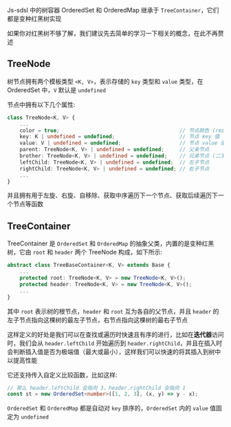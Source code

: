 Js-sdsl 中的树容器 OrderedSet 和 OrderedMap 继承于 `TreeContainer`，它们都是变种红黑树实现

如果你对红黑树不够了解，我们建议先去简单的学习一下相关的概念，在此不再赘述

## TreeNode

树节点拥有两个模板类型 `<K, V>`，表示存储的 `key` 类型和 `value` 类型，在 OrderedSet 中，`V` 默认是 `undefined`

节点中拥有以下几个属性:

```typescript
class TreeNode<K, V> {
    ...
    color = true;                                       // 节点颜色 (red: true, black: false)
    key: K | undefined = undefined;                     // 节点 key 值
    value: V | undefined = undefined;                   // 节点 value 值
    parent: TreeNode<K, V> | undefined = undefined;     // 父亲节点
    brother: TreeNode<K, V> | undefined = undefined;    // 兄弟节点 (二叉树中同级别的另一个节点)
    leftChild: TreeNode<K, V> | undefined = undefined;  // 左子节点
    rightChild: TreeNode<K, V> | undefined = undefined; // 右子节点
    ...
}
```

并且拥有用于左旋、右旋、自移除、获取中序遍历下一个节点、获取后续遍历下一个节点等函数

## TreeContainer

TreeContainer 是 `OrderedSet` 和 `OrderedMap` 的抽象父类，内置的是变种红黑树，它由 `root` 和 `header` 两个 TreeNode 构成，如下所示:

```typescript
abstract class TreeBaseContainer<K, V> extends Base {
    ...
    protected root: TreeNode<K, V> = new TreeNode<K, V>();
    protected header: TreeNode<K, V> = new TreeNode<K, V>();
    ...
}
```

其中 `root` 表示树的根节点，`header` 和 `root` 互为各自的父节点，并且 `header` 的左子节点指向这棵树的最左子节点，右节点指向这棵树的最右子节点

这样定义的好处是我们可以在查找或遍历时快速且有序的进行，比如在**迭代器**访问时，我们会从 `header.leftChild` 开始遍历到 `header.rightChild`，并且在插入时会判断插入值是否为极端值（最大或最小），这样我们可以快速的将其插入到树中以提高性能

它还支持传入自定义比较函数，比如这样:

```typescript
// 那么 header.leftChild 会指向 3，header.rightChild 会指向 1
const st = new OrderedSet<number>([1, 2, 3], (x, y) => y - x);
```

`OrderedSet` 和 `OrderedMap` 都是自动对 `key` 排序的，`OrderedSet` 内的 `value` 值固定为 `undefined`
